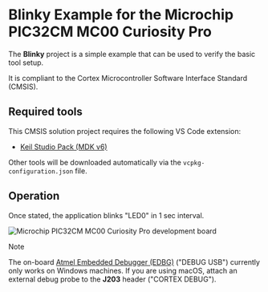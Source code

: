 # Blinky Example for the Microchip PIC32CM MC00 Curiosity Pro

The **Blinky** project is a simple example that can be used to verify the basic tool setup.

It is compliant to the Cortex Microcontroller Software Interface Standard (CMSIS).

## Required tools

This CMSIS solution project requires the following VS Code extension:

- [Keil Studio Pack (MDK v6)](https://marketplace.visualstudio.com/items?itemName=Arm.keil-studio-pack)

Other tools will be downloaded automatically via the `vcpkg-configuration.json` file.

## Operation

Once stated, the application blinks "LED0" in 1 sec interval.

![Microchip PIC32CM MC00 Curiosity Pro development board](./images/3592-32cm-curiosity-4640.avif)

> [!NOTE]
> The on-board [Atmel Embedded Debugger (EDBG)](http://ww1.microchip.com/downloads/en/devicedoc/atmel-42096-microcontrollers-embedded-debugger_user-guide.pdf)
> ("DEBUG USB") currently only works on Windows machines. If you are using macOS, attach an external debug probe to the
> **J203** header ("CORTEX DEBUG").
